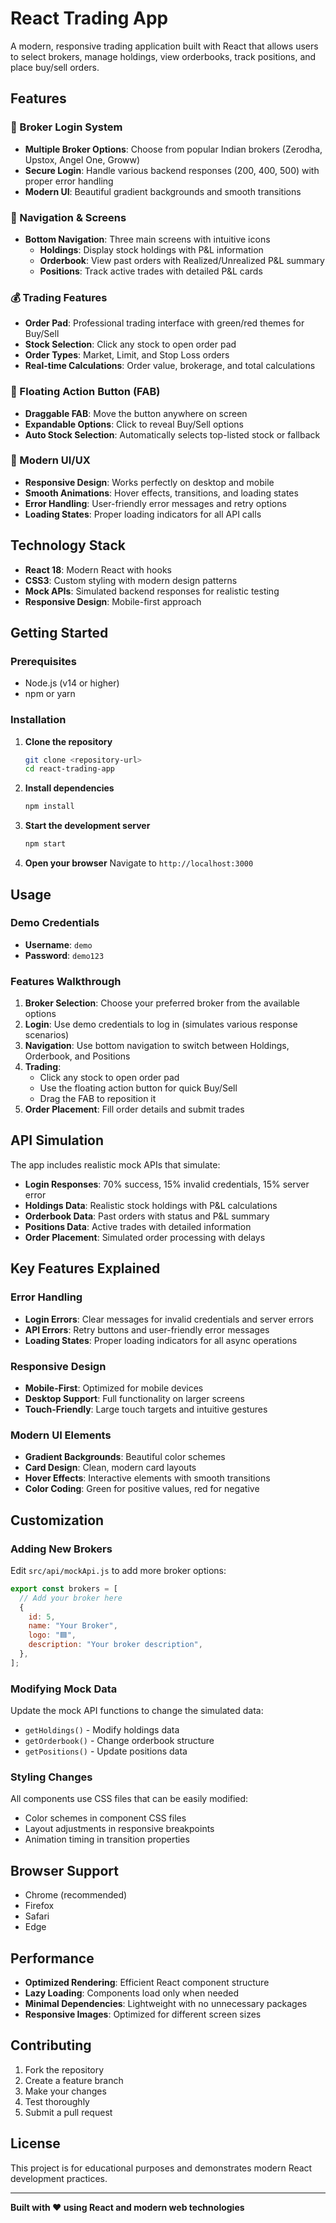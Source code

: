 # React Trading App

A modern, responsive trading application built with React that allows users to select brokers, manage holdings, view orderbooks, track positions, and place buy/sell orders.

## Features

### 🏦 Broker Login System

- **Multiple Broker Options**: Choose from popular Indian brokers (Zerodha, Upstox, Angel One, Groww)
- **Secure Login**: Handle various backend responses (200, 400, 500) with proper error handling
- **Modern UI**: Beautiful gradient backgrounds and smooth transitions

### 📱 Navigation & Screens

- **Bottom Navigation**: Three main screens with intuitive icons
  - **Holdings**: Display stock holdings with P&L information
  - **Orderbook**: View past orders with Realized/Unrealized P&L summary
  - **Positions**: Track active trades with detailed P&L cards

### 💰 Trading Features

- **Order Pad**: Professional trading interface with green/red themes for Buy/Sell
- **Stock Selection**: Click any stock to open order pad
- **Order Types**: Market, Limit, and Stop Loss orders
- **Real-time Calculations**: Order value, brokerage, and total calculations

### 🎯 Floating Action Button (FAB)

- **Draggable FAB**: Move the button anywhere on screen
- **Expandable Options**: Click to reveal Buy/Sell options
- **Auto Stock Selection**: Automatically selects top-listed stock or fallback

### 🎨 Modern UI/UX

- **Responsive Design**: Works perfectly on desktop and mobile
- **Smooth Animations**: Hover effects, transitions, and loading states
- **Error Handling**: User-friendly error messages and retry options
- **Loading States**: Proper loading indicators for all API calls

## Technology Stack

- **React 18**: Modern React with hooks
- **CSS3**: Custom styling with modern design patterns
- **Mock APIs**: Simulated backend responses for realistic testing
- **Responsive Design**: Mobile-first approach

## Getting Started

### Prerequisites

- Node.js (v14 or higher)
- npm or yarn

### Installation

1. **Clone the repository**

   ```bash
   git clone <repository-url>
   cd react-trading-app
   ```

2. **Install dependencies**

   ```bash
   npm install
   ```

3. **Start the development server**

   ```bash
   npm start
   ```

4. **Open your browser**
   Navigate to `http://localhost:3000`

## Usage

### Demo Credentials

- **Username**: `demo`
- **Password**: `demo123`

### Features Walkthrough

1. **Broker Selection**: Choose your preferred broker from the available options
2. **Login**: Use demo credentials to log in (simulates various response scenarios)
3. **Navigation**: Use bottom navigation to switch between Holdings, Orderbook, and Positions
4. **Trading**:
   - Click any stock to open order pad
   - Use the floating action button for quick Buy/Sell
   - Drag the FAB to reposition it
5. **Order Placement**: Fill order details and submit trades

## API Simulation

The app includes realistic mock APIs that simulate:

- **Login Responses**: 70% success, 15% invalid credentials, 15% server error
- **Holdings Data**: Realistic stock holdings with P&L calculations
- **Orderbook Data**: Past orders with status and P&L summary
- **Positions Data**: Active trades with detailed information
- **Order Placement**: Simulated order processing with delays

## Key Features Explained

### Error Handling

- **Login Errors**: Clear messages for invalid credentials and server errors
- **API Errors**: Retry buttons and user-friendly error messages
- **Loading States**: Proper loading indicators for all async operations

### Responsive Design

- **Mobile-First**: Optimized for mobile devices
- **Desktop Support**: Full functionality on larger screens
- **Touch-Friendly**: Large touch targets and intuitive gestures

### Modern UI Elements

- **Gradient Backgrounds**: Beautiful color schemes
- **Card Design**: Clean, modern card layouts
- **Hover Effects**: Interactive elements with smooth transitions
- **Color Coding**: Green for positive values, red for negative

## Customization

### Adding New Brokers

Edit `src/api/mockApi.js` to add more broker options:

```javascript
export const brokers = [
  // Add your broker here
  {
    id: 5,
    name: "Your Broker",
    logo: "🟦",
    description: "Your broker description",
  },
];
```

### Modifying Mock Data

Update the mock API functions to change the simulated data:

- `getHoldings()` - Modify holdings data
- `getOrderbook()` - Change orderbook structure
- `getPositions()` - Update positions data

### Styling Changes

All components use CSS files that can be easily modified:

- Color schemes in component CSS files
- Layout adjustments in responsive breakpoints
- Animation timing in transition properties

## Browser Support

- Chrome (recommended)
- Firefox
- Safari
- Edge

## Performance

- **Optimized Rendering**: Efficient React component structure
- **Lazy Loading**: Components load only when needed
- **Minimal Dependencies**: Lightweight with no unnecessary packages
- **Responsive Images**: Optimized for different screen sizes

## Contributing

1. Fork the repository
2. Create a feature branch
3. Make your changes
4. Test thoroughly
5. Submit a pull request

## License

This project is for educational purposes and demonstrates modern React development practices.

---

**Built with ❤️ using React and modern web technologies**
